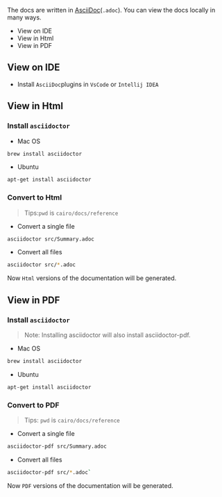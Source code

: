 The docs are written in [AsciiDoc](https://asciidoc.org/)(`.adoc`). You can view the docs locally in many ways.

- View on IDE
- View in Html
- View in PDF

## View on IDE

- Install `AsciiDoc`plugins in `VsCode` or `Intellij IDEA`

## View in Html
### Install `asciidoctor`

- Mac OS
```bash
brew install asciidoctor
```

- Ubuntu
```bash
apt-get install asciidoctor
```

### Convert to Html
> Tips:`pwd` is `cairo/docs/reference`

- Convert a single file
```bash
asciidoctor src/Summary.adoc
```

- Convert all files
```bash
asciidoctor src/*.adoc
```

Now `Html` versions of the documentation will be generated.

## View in PDF
### Install `asciidoctor`
> Note: Installing asciidoctor will also install asciidoctor-pdf.

- Mac OS
```bash
brew install asciidoctor
```

- Ubuntu
```bash
apt-get install asciidoctor
```

### Convert to PDF
> Tips: `pwd` is `cairo/docs/reference`

- Convert a single file
```bash
asciidoctor-pdf src/Summary.adoc
```

- Convert all files
```bash
asciidoctor-pdf src/*.adoc`
```

Now `PDF` versions of the documentation will be generated.
